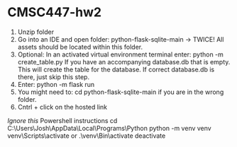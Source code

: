 # CMSC447-hw2
1. Unzip folder
2. Go into an IDE and open folder: python-flask-sqlite-main -> TWICE!
   All assets should be located within this folder. 
3. Optional: In an activated virtual environment terminal enter: python -m create_table.py
   If you have an accompanying database.db that is empty. This will create the table for the database. If correct database.db is there, just skip this step.
5. Enter: python -m flask run
6. You might need to: cd python-flask-sqlite-main if you are in the wrong folder.
7. Cntrl + click on the hosted link

*Ignore this*
Powershell instructions
cd C:\Users\Josh\AppData\Local\Programs\Python
python -m venv venv
venv\Scripts\activate or .\venv\Bin\activate
deactivate
